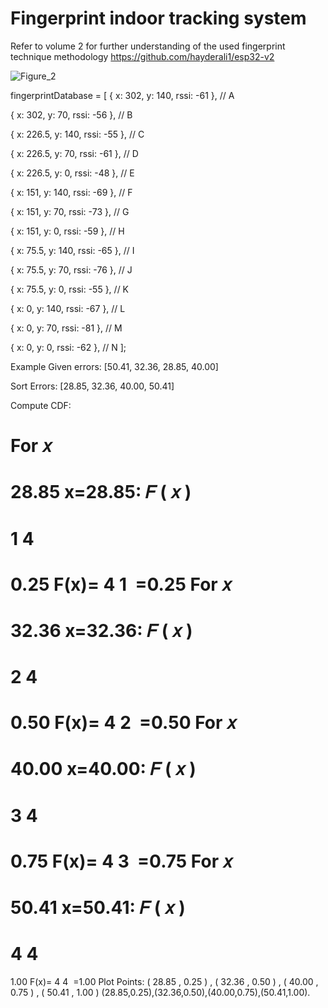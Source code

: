 # Fingerprint indoor tracking system
Refer to volume 2 for further understanding of the used fingerprint technique methodology  https://github.com/hayderali1/esp32-v2

![Figure_2](https://github.com/user-attachments/assets/e20e6196-611b-40c9-b506-10d16b7b0a07)

fingerprintDatabase 
= [
  { x: 302, y: 140, rssi: -61 }, // A
  
  { x: 302, y: 70, rssi: -56 },  // B

  { x: 226.5, y: 140, rssi: -55 }, // C 
  
  { x: 226.5, y: 70, rssi: -61 },  // D
  
  { x: 226.5, y: 0, rssi: -48 },   // E
  
  { x: 151, y: 140, rssi: -69 },   // F
  
  { x: 151, y: 70, rssi: -73 },    // G
  
  { x: 151, y: 0, rssi: -59 },     // H
  
  { x: 75.5, y: 140, rssi: -65 },  // I
  
  { x: 75.5, y: 70, rssi: -76 },   // J
  
  { x: 75.5, y: 0, rssi: -55 },    // K
  
  { x: 0, y: 140, rssi: -67 },     // L
  
  { x: 0, y: 70, rssi: -81 },      // M
  
  { x: 0, y: 0, rssi: -62 },       // N
];




Example
Given errors: [50.41, 32.36, 28.85, 40.00]

Sort Errors: [28.85, 32.36, 40.00, 50.41]

Compute CDF:

For 
𝑥
=
28.85
x=28.85: 
𝐹
(
𝑥
)
=
1
4
=
0.25
F(x)= 
4
1
​
 =0.25
For 
𝑥
=
32.36
x=32.36: 
𝐹
(
𝑥
)
=
2
4
=
0.50
F(x)= 
4
2
​
 =0.50
For 
𝑥
=
40.00
x=40.00: 
𝐹
(
𝑥
)
=
3
4
=
0.75
F(x)= 
4
3
​
 =0.75
For 
𝑥
=
50.41
x=50.41: 
𝐹
(
𝑥
)
=
4
4
=
1.00
F(x)= 
4
4
​
 =1.00
Plot Points: 
(
28.85
,
0.25
)
,
(
32.36
,
0.50
)
,
(
40.00
,
0.75
)
,
(
50.41
,
1.00
)
(28.85,0.25),(32.36,0.50),(40.00,0.75),(50.41,1.00).
